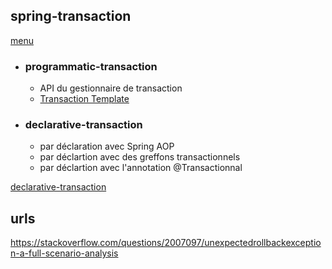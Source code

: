 ## spring-transaction
[menu](https://github.com/grouault/spring-tutorial/blob/master/spring-data-access/transaction/readme.md)

* ### programmatic-transaction

    * API du gestionnaire de transaction
    * [Transaction Template](https://github.com/grouault/spring-tutorial/blob/master/spring-data-access/transaction/notes/spring-tx-template.md)
    
* ### declarative-transaction

   * par déclaration avec Spring AOP
   * par déclartion avec des greffons transactionnels
   * par déclartion avec l'annotation @Transactionnal
   
[declarative-transaction](https://github.com/grouault/spring-tutorial/blob/master/spring-data-access/transaction/notes/spring-transaction-declarative.md)

## urls
https://stackoverflow.com/questions/2007097/unexpectedrollbackexception-a-full-scenario-analysis



